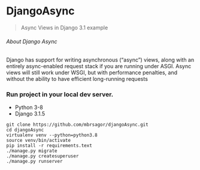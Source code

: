 # DjangoAsync
> Async Views in Django 3.1 example

###### About Django Async
Django has support for writing asynchronous (“async”) views, along with an entirely async-enabled request stack if you are running under ASGI. Async views will still work under WSGI, but with performance penalties, and without the ability to have efficient long-running requests

### Run project in your local dev server.
- Python 3-8
- Django 3.1.5
```base
git clone https://github.com/mbrsagor/djangoAsync.git
cd djangoAsync
virtualenv venv --python=python3.8
source venv/bin/activate
pip install -r requirements.text
./manage.py migrate
./manage.py createsuperuser
./manage.py runserver
```
